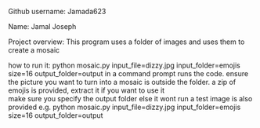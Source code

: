 Github username: Jamada623

Name: Jamal Joseph

Project overview: This program uses a folder of images and uses them to create a mosaic 

how to run it: python mosaic.py input_file=dizzy.jpg input_folder=emojis size=16 output_folder=output in a command prompt runs the code.
				ensure the picture you want to turn into a mosaic is outside the folder.
				a zip of emojis is provided, extract it if you want to use it				
				make sure you specify the output folder else it wont run
				a test image is also provided
				e.g. python mosaic.py input_file=dizzy.jpg input_folder=emojis size=16 output_folder=output
